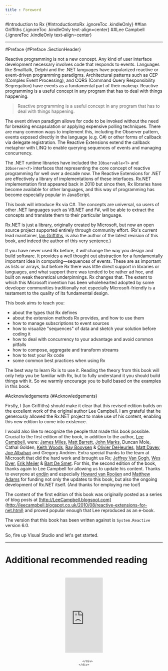 ```yaml
---
title : Foreword
---
```


#Introduction to Rx {#IntroductiontoRx .ignoreToc .kindleOnly}
##Ian Griffiths        {.ignoreToc .kindleOnly text-align=center}
##Lee Campbell        {.ignoreToc .kindleOnly text-align=center}
   
---

#Preface {#Preface .SectionHeader}

Reactive programming is not a new concept. Any kind of user interface development
necessary involves code that responds to events. Languages like Smalltalk, Delphi
and the .NET languages have popularized reactive or event-driven programming paradigms.
Architectural patterns such as CEP (Complex Event Processing), and
CQRS (Command Query Responsibility Segregation) have events as a fundamental part
of their makeup. Reactive programming is a useful concept in any program that has
to deal with things happening.

> Reactive programming is a useful concept in any program that has
to deal with things happening.

The event driven paradigm allows for code to be invoked without the need for breaking
encapsulation or applying expensive polling techniques. There are many common ways to implement this, including
the Observer pattern, events exposed directly in the language (e.g. C#) or
other forms of callback via delegate registration. The Reactive Extensions extend
the callback metaphor with LINQ to enable querying sequences of events and managing
concurrency.

The .NET runtime libraries have included the `IObservable<T>` and
`IObserver<T>` interfaces that representing the core concept of reactive programming
for well over a decade now. The Reactive Extensions for .NET are effectively a library of implementations of these
interfaces. Rx.NET implementation first appeared
back in 2010 but since then, Rx libraries have become available for other languages, and this way of programming has become
especially popular in JavaScript.

This book will introduce Rx via C#. The concepts are universal, so users of other .NET languages
such as VB.NET and F#, will be able to extract the concepts and translate them to their particular
language.

Rx.NET is just a library, originally created by Microsoft, but now an open source project
supported entirely through community effort. (Rx's current lead maintainer, [Ian Griffiths](https://endjin.com/who-we-are/our-people/ian-griffiths/),
is also the author of the latest revision of this book, and indeed the author of this very
sentence.)

If you have never used Rx before, it _will_ change the way you design and build software.
It provides a well thought out abstraction for a fundamentally important idea in computing—sequences
of events. These are as important as lists or arrays, but before Rx there was little
direct support in libraries or languages, and what support there was tended to be rather
ad hoc, and built on weak theoretical underpinnings. Rx changes that. The extent to
which this Microsoft invention has been wholehearted adopted by some developer communities
traditionally not especially Microsoft-friendly is a testament to the quality of its
fundamental design.

This book aims to teach you:

  * about the types that Rx defines
  * about the extension methods Rx provides, and how to use them
  * how to manage subscriptions to event sources
  * how to visualize "sequences" of data and sketch your solution before coding it
  * how to deal with concurrency to your advantage and avoid common pitfalls
  * how to compose, aggregate and transform streams
  * how to test your Rx code
  * some common best practices when using Rx
    
The best way to learn Rx is to use it. Reading the theory from this book will only
help you be familiar with Rx, but to fully understand it you should build things
with it. So we warmly encourage you to build based on the examples in this book.


#Acknowledgements    {#Acknowledgements}

Firstly, I (Ian Griffiths) should make it clear that this revised edition builds
on the excellent work of the original author Lee Campbell. I am grateful that he
generously allowed the Rx.NET project to make use of his content, enabling this
new edition to come into existence.

I would also like to recognize the people that made this book
possible. Crucial to the first edition of the book, in addition to the author, [Lee Campbell](https://leecampbell.com/), were: 
[James Miles](http://enumeratethis.com/), 
[Matt Barrett](http://weareadaptive.com/blog/), 
[John Marks](http://johnhmarks.wordpress.com/), 
Duncan Mole, 
Cathal Golden, 
[Keith Woods](http://keith-woods.com), 
[Ray Booysen](http://nondestructiveme.com) &amp; [Olivier DeHeurles](http://odeheurles.com/),
[Matt Davey](http://mdavey.wordpress.com), [Joe Albahari](http://www.albahari.com/) 
and Gregory Andrien.
Extra special thanks to the team at Microsoft that did the hard work and brought us Rx; 
[Jeffrey Van Gogh](http://blogs.msdn.com/b/jeffva/), 
[Wes Dyer](http://blogs.msdn.com/b/wesdyer/), 
[Erik Meijer](http://www.applied-duality.com/) &amp; 
[Bart De Smet](http://blogs.bartdesmet.net/bart/). 
For this, the second edition of the book, thanks again to Lee Campbell for allowing us to update his content.
Thanks to everyone at [endjin](endjin.com) and especially [Howard van Rooijen](https://endjin.com/who-we-are/our-people/howard-van-rooijen/) and [Matthew Adams](https://endjin.com/who-we-are/our-people/matthew-adams/)
for funding not only the updates to this book, but also the ongoing development of Rx.NET itself.
(And thanks for employing me too!)

The content of the first edition of this book was originally posted as a series of blog posts at 
[http://LeeCampbell.blogspot.com](http://leecampbell.blogspot.co.uk/2010/08/reactive-extensions-for-net.html)
and proved popular enough that Lee reproduced as an e-book. 

The version that this book has been written against is `System.Reactive` version 6.0.

So, fire up Visual Studio and let's get started.

---

<div class="webonly">
    <h1 class="ignoreToc">Additional recommended reading</h1>
    <div align="center">
        <div style="display:inline-block; vertical-align: top;  margin: 10px; width: 140px; font-size: 11px; text-align: center">
            <!--Programming C# Amazon.co.uk-->
            <iframe src="https://www.amazon.co.uk/gp/product/B0B8THH2J3?&linkCode=sl1&tag=httpendjicom-21&linkId=84c962b69ab859ba98a9af45a970939d&language=en_GB&ref_=as_li_ss_tl" 
                    style="width:120px;height:240px;margin: 10px" 
                    scrolling="no" marginwidth="0" marginheight="0" frameborder="0"></iframe>

        </div>
    </div>
</div>
